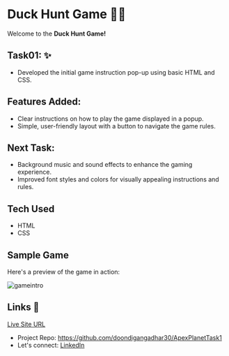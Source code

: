 # Duck Hunt Game 🎯🦆
Welcome to the **Duck Hunt Game!**  

## Task01: ✨
- Developed the initial game instruction pop-up using basic HTML and CSS.

## Features Added:	
- Clear instructions on how to play the game displayed in a popup.
- Simple, user-friendly layout with a button to navigate the game rules.

## Next Task:	
- Background music and sound effects to enhance the gaming experience.
- Improved font styles and colors for visually appealing instructions and rules.

## Tech Used
- HTML
- CSS
  
## Sample Game
Here's a preview of the game in action:

![gameintro](https://github.com/user-attachments/assets/628edae5-c06b-4e6b-a94a-068da40e1bc4)

## Links 📌

[Live Site URL]( https://doondigangadhar30.github.io/ApexPlanetTask1/)
- Project Repo: https://github.com/doondigangadhar30/ApexPlanetTask1
- Let's connect: [LinkedIn](https://www.linkedin.com/in/doondi/) 
